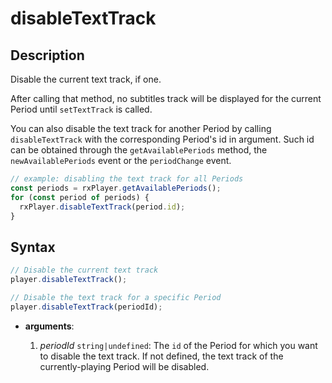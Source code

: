 # disableTextTrack

## Description

Disable the current text track, if one.

After calling that method, no subtitles track will be displayed for the current
Period until `setTextTrack` is called.

You can also disable the text track for another Period by calling
`disableTextTrack` with the corresponding Period's id in argument. Such id can
be obtained through the `getAvailablePeriods` method, the `newAvailablePeriods`
event or the `periodChange` event.

```js
// example: disabling the text track for all Periods
const periods = rxPlayer.getAvailablePeriods();
for (const period of periods) {
  rxPlayer.disableTextTrack(period.id);
}
```

## Syntax

```js
// Disable the current text track
player.disableTextTrack();

// Disable the text track for a specific Period
player.disableTextTrack(periodId);
```

 - **arguments**:

   1. _periodId_ `string|undefined`: The `id` of the Period for which you want
      to disable the text track. If not defined, the text track of the
      currently-playing Period will be disabled.
